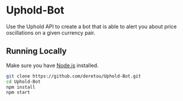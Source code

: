 # Uphold-Bot
Use the Uphold API to create a bot that is able to alert you about price oscillations on a given currency pair.

## Running Locally

Make sure you have [Node.js](http://nodejs.org/) installed.

```sh
git clone https://github.com/deretou/Uphold-Bot.git 
cd Uphold-Bot
npm install
npm start
```

